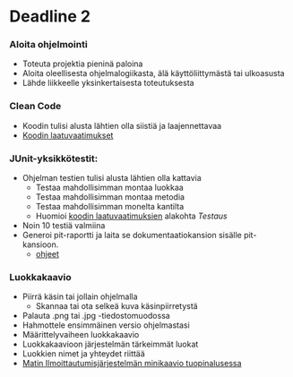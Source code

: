 ﻿# Deadline 2

### Aloita ohjelmointi

* Toteuta projektia pieninä paloina
* Aloita oleellisesta ohjelmalogiikasta, älä käyttöliittymästä tai ulkoasusta
* Lähde liikkeelle yksinkertaisesta toteutuksesta

### Clean Code

* Koodin tulisi alusta lähtien olla siistiä ja laajennettavaa
* [Koodin laatuvaatimukset](Koodin-laatuvaatimukset.md)

### JUnit-yksikkötestit:

* Ohjelman testien tulisi alusta lähtien olla kattavia
  * Testaa mahdollisimman montaa luokkaa
  * Testaa mahdollisimman montaa metodia
  * Testaa mahdollisimman monelta kantilta
  * Huomioi [koodin laatuvaatimuksien](Koodin-laatuvaatimukset.md) alakohta *Testaus*
* Noin 10 testiä valmiina
* Generoi pit-raportti ja laita se dokumentaatiokansion sisälle pit-kansioon.
  * [ohjeet](Maven-ja-PIT.md#raportit)

### Luokkakaavio

* Piirrä käsin tai jollain ohjelmalla
  * Skannaa tai ota selkeä kuva käsinpiirretystä
* Palauta .png tai .jpg -tiedostomuodossa
* Hahmottele ensimmäinen versio ohjelmastasi
* Määrittelyvaiheen luokkakaavio
* Luokkakaavioon järjestelmän tärkeimmät luokat
* Luokkien nimet ja yhteydet riittää
* [Matin Ilmoittautumisjärjestelmän minikaavio tuopinalusessa](https://raw.github.com/javaLabra/Javalabra2013-1/master/luokkakaavio1.jpg)

